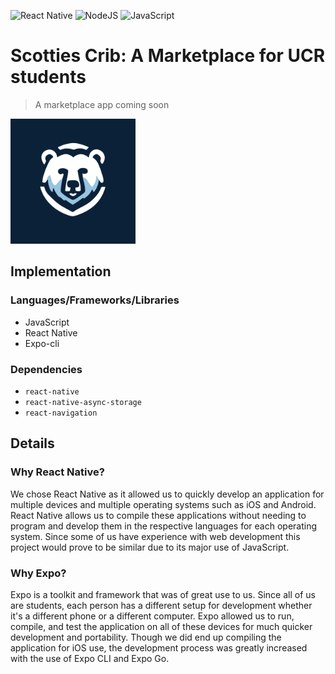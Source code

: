 ![React Native](https://img.shields.io/badge/react_native-%2320232a.svg?style=for-the-badge&logo=react&logoColor=%2361DAFB)
![NodeJS](https://img.shields.io/badge/node.js-6DA55F?style=for-the-badge&logo=node.js&logoColor=white)
![JavaScript](https://img.shields.io/badge/javascript-%23323330.svg?style=for-the-badge&logo=javascript&logoColor=%23F7DF1E)


# Scotties Crib: A Marketplace for UCR students

> A marketplace app coming soon 

<img src="Scotties-Crib/assets/icon.png" alt="logo" width="200"/> 

## Implementation
### Languages/Frameworks/Libraries
* JavaScript
* React Native
* Expo-cli
### Dependencies
* `react-native`
* `react-native-async-storage`
* `react-navigation`

## Details
### Why React Native?

We chose React Native as it allowed us to quickly develop an application for multiple devices and multiple operating systems such as iOS and Android. React Native allows us to compile these applications without needing to program and develop them in the respective languages for each operating system. Since some of us have experience with web development this project would prove to be similar due to its major use of JavaScript. 

### Why Expo?
Expo is a toolkit and framework that was of great use to us. Since all of us are students, each person has a different setup for development whether it's a different phone or a different computer. Expo allowed us to run, compile, and test the application on all of these devices for much quicker development and portability. Though we did end up compiling the application for iOS use, the development process was greatly increased with the use of Expo CLI and Expo Go. 

